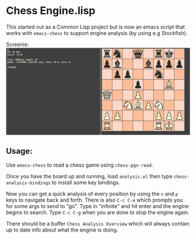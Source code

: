 # Chess Engine.lisp

This started out as a Common Lisp project but is now an emacs script that works with `emacs-chess` to support engine analysis (by using e.g Stockfish).

Screenie:
![alt sceenie](screenie.png)

## Usage:
Use `emacs-chess` to read a chess game using `chess-pgn-read`.

Once you have the board up and running, load `analysis.el` then type `chess-analysis-bindings` to install some key bindings.

Now you can get a quick analysis of every position by using the `n` and `p` keys to navigate back and forth. There is also `C-c C-e` which prompts you for some args to send to "go". Type in "infinite" and hit enter and the engine begins to search. Type `C-c C-g` when you are done to stop the engine again.

There should be a buffer `Chess Analysis Overview` which will always contain up to date info about what the engine is doing.